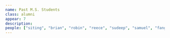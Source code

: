 ```yaml
---
name: Past M.S. Students
class: alumni
appear: 7
description:
people: ["siting", "brian", "robin", "reece", "sudeep", "samuel", "fangyu", "caroline", "caleb"]
---
```

